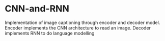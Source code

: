 # CNN-and-RNN

Implementation of image captioning through encoder and decoder model.
Encoder implements the CNN architecture to read an image.
Decoder implements RNN to do language modelling
